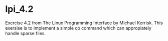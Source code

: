 lpi_4.2
=======

Exercise 4.2 from The Linux Programming Interface by Michael Kerrisk. This exersise is to implement a simple cp command which can appropiately handle sparse files.
